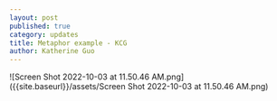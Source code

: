 ```yaml
---
layout: post
published: true
category: updates
title: Metaphor example - KCG
author: Katherine Guo
---
```

![Screen Shot 2022-10-03 at 11.50.46 AM.png]({{site.baseurl}}/assets/Screen Shot 2022-10-03 at 11.50.46 AM.png)
